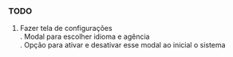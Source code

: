 ### TODO

1. Fazer tela de configurações   
	. Modal para escolher idioma e agência   
	. Opção para ativar e desativar esse modal ao inicial o sistema   
